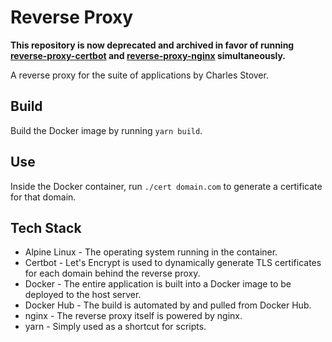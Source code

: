 # Reverse Proxy

**This repository is now deprecated and archived in favor of running [reverse-proxy-certbot](https://github.com/CharlesStover/reverse-proxy-certbot) and [reverse-proxy-nginx](https://github.com/CharlesStover/reverse-proxy-nginx) simultaneously.**

A reverse proxy for the suite of applications by Charles Stover.

## Build

Build the Docker image by running `yarn build`.

## Use

Inside the Docker container, run `./cert domain.com` to generate a certificate for that domain.

## Tech Stack

* Alpine Linux - The operating system running in the container.
* Certbot - Let's Encrypt is used to dynamically generate TLS certificates for each domain behind the reverse proxy.
* Docker - The entire application is built into a Docker image to be deployed to the host server.
* Docker Hub - The build is automated by and pulled from Docker Hub.
* nginx - The reverse proxy itself is powered by nginx.
* yarn - Simply used as a shortcut for scripts.
